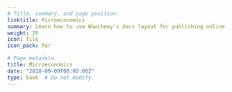```yaml
---
# Title, summary, and page position.
linktitle: Microeconomics
summary: Learn how to use Wowchemy's docs layout for publishing online courses, software documentation, and tutorials.
weight: 20
icon: file
icon_pack: far

# Page metadata.
title: Microeconomics
date: "2018-09-09T00:00:00Z"
type: book  # Do not modify.
---
```


